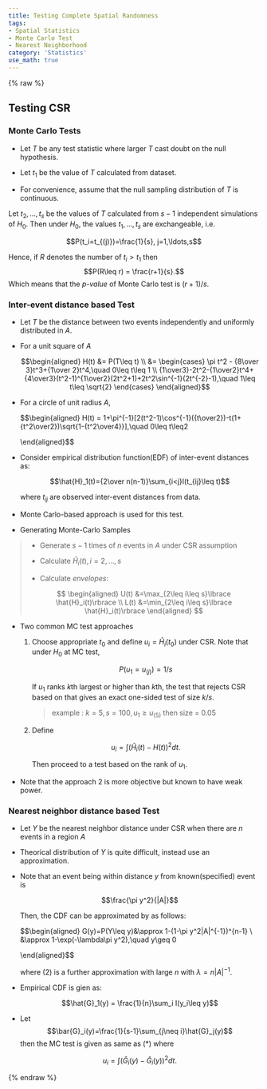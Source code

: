 ```yaml
---
title: Testing Complete Spatial Randomness
tags:
- Spatial Statistics
- Monte Carlo Test
- Nearest Neighborhood
category: 'Statistics'
use_math: true
---
```

{% raw %}
## Testing CSR

### Monte Carlo Tests

-   Let $T$ be any test statistic where larger $T$ cast doubt on the
    null hypothesis.

-   Let $t_1$ be the value of $T$ calculated from dataset.

-   For convenience, assume that the null sampling distribution of $T$
    is continuous.

Let $t_2,\ldots,t_s$ be the values of $T$ calculated from $s-1$
independent simulations of $H_0$. Then under $H_0$, the values
$t_1,\ldots,t_s$ are exchangeable, i.e.

$$P(t_i=t_{(j)})=\frac{1}{s}, j=1,\ldots,s$$ 

Hence, if $R$ denotes the
number of $t_i>t_1$ then $$P(R\leq r) = \frac{r+1}{s}.$$ Which means
that the *p-value* of Monte Carlo test is $(r+1)/s$.

### Inter-event distance based Test 

-   Let $T$ be the distance between two events independently and
    uniformly distributed in $A$.

-   For a unit square of $A$ 

    $$\begin{aligned}
        H(t) &= P(T\leq t) \\
        &= 
        \begin{cases}
        \pi t^2 - {8\over 3}t^3+{1\over 2}t^4,\quad 0\leq t\leq 1 \\
        {1\over3}-2t^2-{1\over2}t^4+{4\over3}(t^2-1)^{1\over2}(2t^2+1)+2t^2\sin^{-1}(2t^{-2}-1),\quad 1\leq t\leq \sqrt{2}
        \end{cases}
    \end{aligned}$$

-   For a circle of unit radius $A$, 

    $$\begin{aligned}
            H(t) = 1+\pi^{-1}[2(t^2-1)\cos^{-1}({t\over2})-t(1+{t^2\over2})\sqrt{1-{t^2\over4}}],\quad 0\leq t\leq2
        
    \end{aligned}$$

-   Consider empirical distribution function(EDF) of inter-event
    distances as:
    
    $$\hat{H}_1(t)={2\over n(n-1)}\sum_{i<j}I(t_{ij}\leq t)$$ 
    
    where
    $t_{ij}$ are observed inter-event distances from data.

-   Monte Carlo-based approach is used for this test.

-   Generating Monte-Carlo Samples

> -   Generate $s-1$ times of $n$ events in $A$ under CSR assumption
>
> -   Calculate $\hat{H}_i(t), i=2,\ldots,s$
>
> -   Calculate *envelopes*: 
>    
> $$
> \begin{aligned}
> U(t) &=\max_{2\leq i\leq s}\lbrace \hat{H}_i(t)\rbrace \\
> L(t) &=\min_{2\leq i\leq s}\lbrace \hat{H}_i(t)\rbrace 
> \end{aligned}
> $$

-   Two common MC test approaches

    1.  Choose appropriate $t_0$ and define $u_i=\hat{H}_i(t_0)$ under
        CSR. Note that under $H_0$ at MC test, 
        
        $$P(u_1=u_{(j)})=1/s$$
        
        If $u_1$ ranks $k$th largest or higher than $k$th, the test that rejects CSR based on that gives an exact one-sided test of size
        $k/s$.
        
        > example : $k=5, s=100, u_1\geq u_{(5)}$ then size = 0.05

    2.  Define 
        
        $$u_i = \int(\hat{H}_i(t)-H(t))^2 dt.\tag{*}$$ 
        
        Then proceed to a test based on the rank of $u_1$.

-   Note that the approach 2 is more objective but known to have weak
    power.

### Nearest neighbor distance based Test 

-   Let $Y$ be the nearest neighbor distance under CSR when there are
    $n$ events in a region $A$

-   Theorical distribution of $Y$ is quite difficult, instead use an
    approximation.

-   Note that an event being within distance $y$ from known(specified)
    event is 
    
    $$\frac{\pi y^2}{|A|}$$ 
    
    Then, the CDF can be approximated by as follows: 
    
    $$\begin{aligned}
            G(y)=P(Y\leq y)&\approx 1-(1-\pi y^2|A|^{-1})^{n-1} \\        
            &\approx 1-\exp(-\lambda\pi y^2),\quad y\geq 0
        
    \end{aligned}$$ 
    
    where (2) is a further approximation with large $n$ with $\lambda=n\vert A\vert^{-1}$.

-   Empirical CDF is gien as:

    $$\hat{G}_1(y) = \frac{1}{n}\sum_i I(y_i\leq y)$$

-   Let $$\bar{G}_i(y)=\frac{1}{s-1}\sum_{j\neq i}\hat{G}_j(y)$$ then the MC test is given as same as (\*) where
    
    $$u_i = \int(\hat{G} _i(y)-\bar{G}_i(y))^2 dt.$$

{% endraw %}